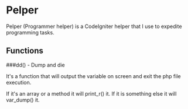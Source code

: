 # Pelper
Pelper (Programmer helper) is a CodeIgniter helper that I use to expedite programming tasks.

## Functions

###dd() - Dump and die

It's a function that will output the variable on screen and exit the php file execution.

If it's an array or a method it will print_r() it. If it is something else it will var_dump() it.


